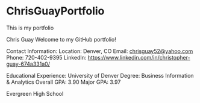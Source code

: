 # ChrisGuayPortfolio

This is my portfolio

Chris Guay Welcome to my GitHub portfolio!

Contact Information: Location: Denver, CO Email: chrisguay52@yahoo.com Phone: 720-402-9395 LinkedIn: https://www.linkedin.com/in/christopher-guay-674a331a0/

Educational Experience: University of Denver Degree: Business Information & Analytics Overall GPA: 3.90 Major GPA: 3.97

Evergreen High School
